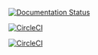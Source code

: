 [![Documentation Status](https://readthedocs.org/projects/django-ingredient-field/badge/?version=latest)](https://django-ingredient-field.readthedocs.io/en/latest/?badge=latest)

[![CircleCI](https://circleci.com/gh/makspll/django-ingredient-field/tree/main.svg?style=svg)](https://circleci.com/gh/makspll/django-ingredient-field/tree/main)

[![CircleCI](https://circleci.com/gh/makspll/django-ingredient-field/tree/develop.svg?style=svg)](https://circleci.com/gh/makspll/django-ingredient-field/tree/develop)